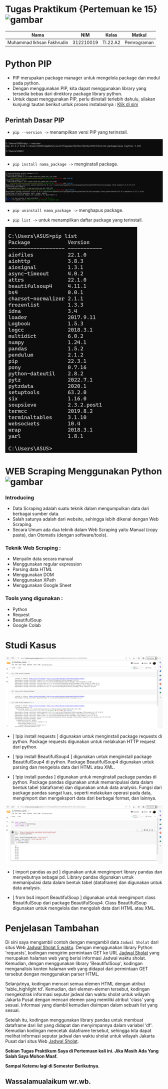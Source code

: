 # Tugas Praktikum {Pertemuan ke 15} ![gambar](https://camo.githubusercontent.com/1cf226ebd63b65195652984b96e56db54bfaa9a41690b6da6c138a40e4137393/68747470733a2f2f75706c6f61642e77696b696d656469612e6f72672f77696b6970656469612f636f6d6d6f6e732f302f30612f507974686f6e2e737667) 

|**Nama**|**NIM**|**Kelas**|**Matkul**|
|----|---|-----|------|
|Muhammad Ikhsan Fakhrudin|312210019|TI.22.A2|Pemrograman|

# Python PIP

- PIP merupakan package manager untuk mengelola package dan modul pada python.
- Dengan menggunakan PIP, kita dapat menggunakan library yang tersedia bebas dari direktory package library python.
- Untuk dapat menggunakan PIP, perlu diinstall terlebih dahulu, silakan kunjungi tautan berikut untuk proses instalasinya : [Klik di sini](https://pypi.org/)

## Perintah Dasar PIP

- `pip --version ->` menampilkan versi PIP yang terinstall.

![gambar1](screenshot/ss6.png)

- `pip install nama_package ->` menginstall package.

![gambar2](screenshot/ss2.png)

- `pip uninstall nama_package ->` menghapus package.

- `pip list ->` untuk menampilkan daftar package yang terinstall.

![gambar3](screenshot/ss3.png)

# WEB Scraping Menggunakan Python ![gambar](https://camo.githubusercontent.com/1cf226ebd63b65195652984b96e56db54bfaa9a41690b6da6c138a40e4137393/68747470733a2f2f75706c6f61642e77696b696d656469612e6f72672f77696b6970656469612f636f6d6d6f6e732f302f30612f507974686f6e2e737667)

### Introducing

- Data Scraping adalah suatu teknik dalam mengumpulkan data dari berbagai sumber data.
- Salah satunya adalah dari website, sehingga lebih dikenal dengan Web Scraping.
- Secara Umum ada dua teknik dalam Web Scraping yaitu Manual (copy paste), dan Otomatis (dengan software/tools).

### Teknik Web Scraping :

- Menyalin data secara manual
- Menggunakan regular expression
- Parsing data HTML
- Menggunakan DOM
- Menggunakan XPath
- Menggunakan Google Sheet

### Tools yang digunakan :
- Python
- Request
- BeautifulSoup
- Google Colab

# Studi Kasus

![gambar 4](screenshot/ss4.png)


- [ !pip install requests ] digunakan untuk menginstall package requests di python. Package requests digunakan untuk melakukan HTTP request dari python.

- [ !pip install BeautifulSoup4 ] digunakan untuk menginstall package BeautifulSoup4 di python. Package BeautifulSoup4 digunakan untuk parsing dan mengelola data dari HTML atau XML.

- [ !pip install pandas ] digunakan untuk menginstall package pandas di python. Package pandas digunakan untuk memanipulasi data dalam bentuk tabel (dataframe) dan digunakan untuk data analysis. Fungsi dari package pandas sangat luas, seperti melakukan operasi pada data, mengimport dan mengeksport data dari berbagai format, dan lainnya.


![gambar5](screenshot/ss5.png)


- [ import pandas as pd ] digunakan untuk mengimport library pandas dan menyebutnya sebagai pd. Library pandas digunakan untuk memanipulasi data dalam bentuk tabel (dataframe) dan digunakan untuk data analysis.

- [ from bs4 import BeautifulSoup ] digunakan untuk mengimport class BeautifulSoup dari package BeautifulSoup4. Class BeautifulSoup digunakan untuk mengelola dan mengolah data dari HTML atau XML.

# Penjelasan Tambahan

Di sini saya mengambil contoh dengan mengambil data `Jadwal Sholat` dari situs Web [Jadwal Sholat 5 waktu](https://www.jadwalsholat.org/). Dengan menggunakan library Python 'requests', kodingan mengirim permintaan GET ke URL [Jadwal Sholat](https://jadwalsholat.org/jadwal-sholat/monthly.php) yang merupakan halaman web yang berisi informasi Jadwal waktu sholat. Kemudian, dengan menggunakan library 'BeautifulSoup', kodingan menganalisis konten halaman web yang didapat dari permintaan GET tersebut dengan menggunakan parser HTML.

Selanjutnya, kodingan mencari semua elemen HTML dengan atribut 'table_highlight td'. Kemudian, dari elemen-elemen tersebut, kodingan mengekstrak informasi seputar jadwal dan waktu sholat untuk wilayah Jakarta Pusat dengan mencari elemen yang memiliki atribut 'class' yang sesuai. Informasi yang diambil kemudian disimpan dalam sebuah list yang sesuai.

Setelah itu, kodingan menggunakan library pandas untuk membuat dataframe dari list yang didapat dan menyimpannya dalam variabel 'df'. Kemudian kodingan mencetak dataframe tersebut, sehingga kita dapat melihat informasi seputar jadwal dan waktu sholat untuk wilayah Jakarta Pusat dari situs Web [Jadwal Sholat](https://www.jadwalsholat.org/).


**Sekian Tugas Praktikum Saya di Pertemuan kali ini. Jika Masih Ada Yang Salah Saya Mohon Maaf.**

**Sampai Ketemu lagi di Semester Berikutnya.**

## Wassalamualaikum wr.wb.



